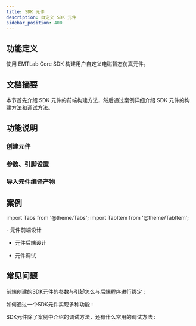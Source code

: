 ```yaml
---
title: SDK 元件
description: 自定义 SDK 元件
sidebar_position: 400
---
```


## 功能定义

使用 EMTLab Core SDK 构建用户自定义电磁暂态仿真元件。

## 文档摘要
本节首先介绍 SDK 元件的前端构建方法，然后通过案例详细介绍 SDK 元件的构建方法和调试方法。

## 功能说明
### 创建元件



### 参数、引脚设置  


### <span id="jump">导入元件编译产物</span>



## 案例
import Tabs from '@theme/Tabs';
import TabItem from '@theme/TabItem';

<Tabs>
<TabItem value="case1" label="电感元件（SDK 电气元件）">
- 元件前端设计

- 元件后端设计

- 元件调试

</TabItem>
</Tabs>


## 常见问题
前端创建的SDK元件的参数与引脚怎么与后端程序进行绑定
:   

如何通过一个SDK元件实现多种功能 
:   

SDK元件除了案例中介绍的调试方法，还有什么常用的调试方法
:   
